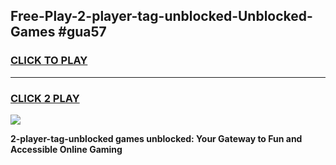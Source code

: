 
## Free-Play-2-player-tag-unblocked-Unblocked-Games #gua57
<h3>
<a href="https://news.freeplayer.one?title=2-player-tag-unblocked&ref=8M">CLICK TO PLAY</a></h3>
<hr>

<h3>
<a href="https://news.freeplayer.one?title=2-player-tag-unblocked&ref=8M">CLICK 2 PLAY</a>
  
</h3>

<a href="https://news.freeplayer.one?title=2-player-tag-unblocked&ref=8M"><img src="https://clearcache.store/games.png"></a>


**2-player-tag-unblocked games unblocked: Your Gateway to Fun and Accessible Online Gaming**
